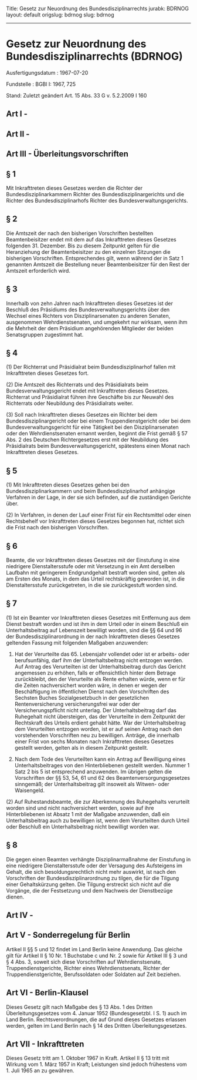 Title: Gesetz zur Neuordnung des Bundesdisziplinarrechts
jurabk: BDRNOG
layout: default
origslug: bdrnog
slug: bdrnog

---

# Gesetz zur Neuordnung des Bundesdisziplinarrechts (BDRNOG)

Ausfertigungsdatum
:   1967-07-20

Fundstelle
:   BGBl I: 1967, 725

Stand: Zuletzt geändert Art. 15 Abs. 33 G v. 5.2.2009 I 160

## Art I -



## Art II -



## Art III - Überleitungsvorschriften



## § 1

Mit Inkrafttreten dieses Gesetzes werden die Richter der
Bundesdisziplinarkammern Richter des Bundesdisziplinargerichts und die
Richter des Bundesdisziplinarhofs Richter des
Bundesverwaltungsgerichts.


## § 2

Die Amtszeit der nach den bisherigen Vorschriften bestellten
Beamtenbeisitzer endet mit dem auf das Inkrafttreten dieses Gesetzes
folgenden 31. Dezember. Bis zu diesem Zeitpunkt gelten für die
Heranziehung der Beamtenbeisitzer zu den einzelnen Sitzungen die
bisherigen Vorschriften. Entsprechendes gilt, wenn während der in Satz
1 genannten Amtszeit die Bestellung neuer Beamtenbeisitzer für den
Rest der Amtszeit erforderlich wird.


## § 3

Innerhalb von zehn Jahren nach Inkrafttreten dieses Gesetzes ist der
Beschluß des Präsidiums des Bundesverwaltungsgerichts über den Wechsel
eines Richters von Disziplinarsenaten zu anderen Senaten, ausgenommen
Wehrdienstsenaten, und umgekehrt nur wirksam, wenn ihm die Mehrheit
der dem Präsidium angehörenden Mitglieder der beiden Senatsgruppen
zugestimmt hat.


## § 4

(1) Der Richterrat und Präsidialrat beim Bundesdisziplinarhof fallen
mit Inkrafttreten dieses Gesetzes fort.

(2) Die Amtszeit des Richterrats und des Präsidialrats beim
Bundesverwaltungsgericht endet mit Inkrafttreten dieses Gesetzes.
Richterrat und Präsidialrat führen ihre Geschäfte bis zur Neuwahl des
Richterrats oder Neubildung des Präsidialrats weiter.

(3) Soll nach Inkrafttreten dieses Gesetzes ein Richter bei dem
Bundesdisziplinargericht oder bei einem Truppendienstgericht oder bei
dem Bundesverwaltungsgericht für eine Tätigkeit bei den
Disziplinarsenaten oder den Wehrdienstsenaten ernannt werden, beginnt
die Frist gemäß § 57 Abs. 2 des Deutschen Richtergesetzes erst mit der
Neubildung des Präsidialrats beim Bundesverwaltungsgericht, spätestens
einen Monat nach Inkrafttreten dieses Gesetzes.


## § 5

(1) Mit Inkrafttreten dieses Gesetzes gehen bei den
Bundesdisziplinarkammern und beim Bundesdisziplinarhof anhängige
Verfahren in der Lage, in der sie sich befinden, auf die zuständigen
Gerichte über.

(2) In Verfahren, in denen der Lauf einer Frist für ein Rechtsmittel
oder einen Rechtsbehelf vor Inkrafttreten dieses Gesetzes begonnen
hat, richtet sich die Frist nach den bisherigen Vorschriften.


## § 6

Beamte, die vor Inkrafttreten dieses Gesetzes mit der Einstufung in
eine niedrigere Dienstaltersstufe oder mit Versetzung in ein Amt
derselben Laufbahn mit geringerem Endgrundgehalt bestraft worden sind,
gelten als am Ersten des Monats, in dem das Urteil rechtskräftig
geworden ist, in die Dienstaltersstufe zurückgetreten, in die sie
zurückgestuft worden sind.


## § 7

(1) Ist ein Beamter vor Inkrafttreten dieses Gesetzes mit Entfernung
aus dem Dienst bestraft worden und ist ihm in dem Urteil oder in einem
Beschluß ein Unterhaltsbeitrag auf Lebenszeit bewilligt worden, sind
die §§ 64 und 96 der Bundesdisziplinarordnung in der nach
Inkrafttreten dieses Gesetzes geltenden Fassung mit folgenden Maßgaben
anzuwenden:

1.  Hat der Verurteilte das 65. Lebensjahr vollendet oder ist er arbeits-
    oder berufsunfähig, darf ihm der Unterhaltsbeitrag nicht entzogen
    werden. Auf Antrag des Verurteilten ist der Unterhaltsbeitrag durch
    das Gericht angemessen zu erhöhen, falls er offensichtlich hinter dem
    Betrage zurückbleibt, den der Verurteilte als Rente erhalten würde,
    wenn er für die Zeiten nachversichert worden wäre, in denen er wegen
    der Beschäftigung im öffentlichen Dienst nach den Vorschriften des
    Sechsten Buches Sozialgesetzbuch in der gesetzlichen
    Rentenversicherung versicherungsfrei war oder der Versicherungspflicht
    nicht unterlag. Der Unterhaltsbeitrag darf das Ruhegehalt nicht
    übersteigen, das der Verurteilte in dem Zeitpunkt der Rechtskraft des
    Urteils erdient gehabt hätte. War der Unterhaltsbeitrag dem
    Verurteilten entzogen worden, ist er auf seinen Antrag nach den
    vorstehenden Vorschriften neu zu bewilligen. Anträge, die innerhalb
    einer Frist von sechs Monaten nach Inkrafttreten dieses Gesetzes
    gestellt werden, gelten als in diesem Zeitpunkt gestellt.


2.  Nach dem Tode des Verurteilten kann ein Antrag auf Bewilligung eines
    Unterhaltsbeitrages von den Hinterbliebenen gestellt werden. Nummer 1
    Satz 2 bis 5 ist entsprechend anzuwenden. Im übrigen gelten die
    Vorschriften der §§ 53, 54, 61 und 62 des Beamtenversorgungsgesetzes
    sinngemäß; der Unterhaltsbeitrag gilt insoweit als Witwen- oder
    Waisengeld.




(2) Auf Ruhestandsbeamte, die zur Aberkennung des Ruhegehalts
verurteilt worden sind und nicht nachversichert werden, sowie auf ihre
Hinterbliebenen ist Absatz 1 mit der Maßgabe anzuwenden, daß ein
Unterhaltsbeitrag auch zu bewilligen ist, wenn dem Verurteilten durch
Urteil oder Beschluß ein Unterhaltsbeitrag nicht bewilligt worden war.


## § 8

Die gegen einen Beamten verhängte Disziplinarmaßnahme der Einstufung
in eine niedrigere Dienstaltersstufe oder der Versagung des
Aufsteigens im Gehalt, die sich besoldungsrechtlich nicht mehr
auswirkt, ist nach den Vorschriften der Bundesdisziplinarordnung zu
tilgen, die für die Tilgung einer Gehaltskürzung gelten. Die Tilgung
erstreckt sich nicht auf die Vorgänge, die der Festsetzung und dem
Nachweis der Dienstbezüge dienen.


## Art IV -



## Art V - Sonderregelung für Berlin

Artikel II §§ 5 und 12 findet im Land Berlin keine Anwendung. Das
gleiche gilt für Artikel II § 10 Nr. 1 Buchstabe c und Nr. 2 sowie für
Artikel III § 3 und § 4 Abs. 3, soweit sich diese Vorschriften auf
Wehrdienstsenate, Truppendienstgerichte, Richter eines
Wehrdienstsenats, Richter der Truppendienstgerichte, Berufssoldaten
oder Soldaten auf Zeit beziehen.


## Art VI - Berlin-Klausel

Dieses Gesetz gilt nach Maßgabe des § 13 Abs. 1 des Dritten
Überleitungsgesetzes vom 4. Januar 1952 (Bundesgesetzbl. I S. 1) auch
im Land Berlin. Rechtsverordnungen, die auf Grund dieses Gesetzes
erlassen werden, gelten im Land Berlin nach § 14 des Dritten
Überleitungsgesetzes.


## Art VII - Inkrafttreten

Dieses Gesetz tritt am 1. Oktober 1967 in Kraft. Artikel II § 13 tritt
mit Wirkung vom 1. März 1957 in Kraft; Leistungen sind jedoch
frühestens vom 1. Juli 1965 an zu gewähren.

